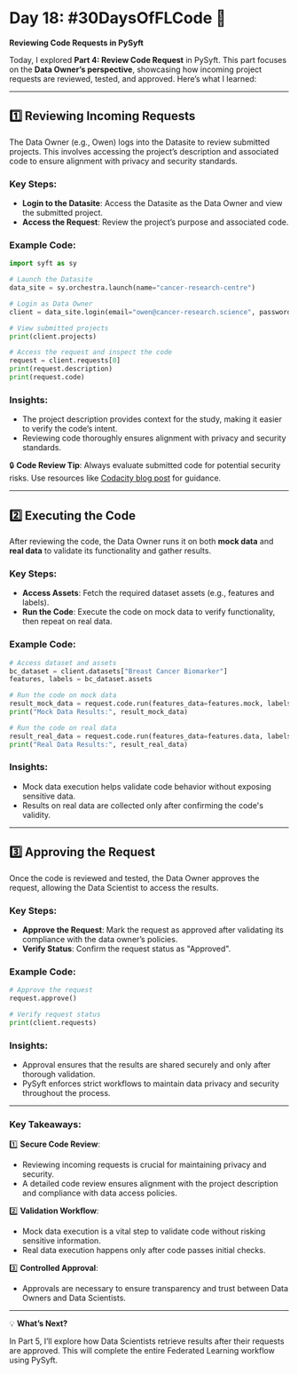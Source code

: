 # Day 18: #30DaysOfFLCode 🚀  
**Reviewing Code Requests in PySyft**  

Today, I explored **Part 4: Review Code Request** in PySyft. This part focuses on the **Data Owner’s perspective**, showcasing how incoming project requests are reviewed, tested, and approved. Here’s what I learned:

---
## 1️⃣ Reviewing Incoming Requests  

The Data Owner (e.g., Owen) logs into the Datasite to review submitted projects. This involves accessing the project’s description and associated code to ensure alignment with privacy and security standards.  

### Key Steps:
- **Login to the Datasite**:
  Access the Datasite as the Data Owner and view the submitted project.  
- **Access the Request**:
  Review the project’s purpose and associated code.  

### Example Code:
```python
import syft as sy

# Launch the Datasite
data_site = sy.orchestra.launch(name="cancer-research-centre")

# Login as Data Owner
client = data_site.login(email="owen@cancer-research.science", password="cancer_research_syft_admin")

# View submitted projects
print(client.projects)

# Access the request and inspect the code
request = client.requests[0]
print(request.description)
print(request.code)
```

### Insights:
- The project description provides context for the study, making it easier to verify the code’s intent.
- Reviewing code thoroughly ensures alignment with privacy and security standards.

🔒 **Code Review Tip**: Always evaluate submitted code for potential security risks. Use resources like [Codacity blog post](https://blog.codacy.com/security-code-review-best-practices) for guidance.  

---

## 2️⃣ Executing the Code  

After reviewing the code, the Data Owner runs it on both **mock data** and **real data** to validate its functionality and gather results.  

### Key Steps:
- **Access Assets**: Fetch the required dataset assets (e.g., features and labels).  
- **Run the Code**: Execute the code on mock data to verify functionality, then repeat on real data.  

### Example Code:
```python
# Access dataset and assets
bc_dataset = client.datasets["Breast Cancer Biomarker"]
features, labels = bc_dataset.assets

# Run the code on mock data
result_mock_data = request.code.run(features_data=features.mock, labels=labels.mock)
print("Mock Data Results:", result_mock_data)

# Run the code on real data
result_real_data = request.code.run(features_data=features.data, labels=labels.data)
print("Real Data Results:", result_real_data)
```

### Insights:
- Mock data execution helps validate code behavior without exposing sensitive data.
- Results on real data are collected only after confirming the code's validity.

---

## 3️⃣ Approving the Request  

Once the code is reviewed and tested, the Data Owner approves the request, allowing the Data Scientist to access the results.  

### Key Steps:
- **Approve the Request**: Mark the request as approved after validating its compliance with the data owner’s policies.  
- **Verify Status**: Confirm the request status as "Approved".  

### Example Code:
```python
# Approve the request
request.approve()

# Verify request status
print(client.requests)
```

### Insights:
- Approval ensures that the results are shared securely and only after thorough validation.
- PySyft enforces strict workflows to maintain data privacy and security throughout the process.

---

### Key Takeaways:  

1️⃣ **Secure Code Review**:  
   - Reviewing incoming requests is crucial for maintaining privacy and security.  
   - A detailed code review ensures alignment with the project description and compliance with data access policies.  

2️⃣ **Validation Workflow**:  
   - Mock data execution is a vital step to validate code without risking sensitive information.  
   - Real data execution happens only after code passes initial checks.  

3️⃣ **Controlled Approval**:  
   - Approvals are necessary to ensure transparency and trust between Data Owners and Data Scientists.  

---

💡 **What’s Next?**  

In Part 5, I’ll explore how Data Scientists retrieve results after their requests are approved. This will complete the entire Federated Learning workflow using PySyft.  
